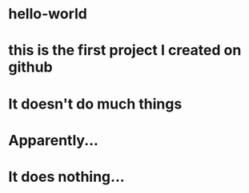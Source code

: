 # hello-world

# this is the first project I created on github
# It doesn't do much things
# Apparently...
# It does nothing...
